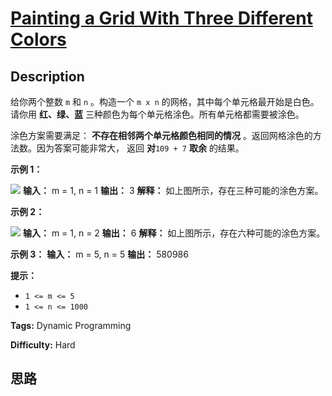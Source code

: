 # [Painting a Grid With Three Different Colors][title]

## Description

给你两个整数 `m` 和 `n` 。构造一个 `m x n` 的网格，其中每个单元格最开始是白色。请你用 **红、绿、蓝**
三种颜色为每个单元格涂色。所有单元格都需要被涂色。

涂色方案需要满足： **不存在相邻两个单元格颜色相同的情况** 。返回网格涂色的方法数。因为答案可能非常大， 返回 **对**`109 + 7`
**取余** 的结果。

**示例 1：**

![](https://assets.leetcode.com/uploads/2021/06/22/colorthegrid.png)
            **输入：** m = 1, n = 1    **输出：** 3    **解释：** 如上图所示，存在三种可能的涂色方案。    

**示例 2：**

![](https://assets.leetcode.com/uploads/2021/06/22/copy-of-colorthegrid.png)
            **输入：** m = 1, n = 2    **输出：** 6    **解释：** 如上图所示，存在六种可能的涂色方案。    

**示例 3：**
            **输入：** m = 5, n = 5    **输出：** 580986    

**提示：**

  * `1 <= m <= 5`
  * `1 <= n <= 1000`


**Tags:** Dynamic Programming

**Difficulty:** Hard

## 思路

[title]: https://leetcode-cn.com/problems/painting-a-grid-with-three-different-colors
